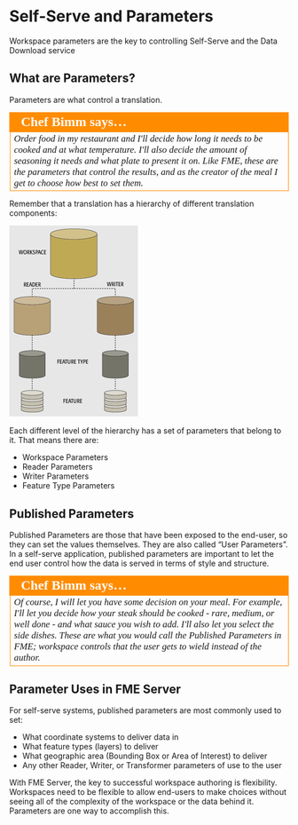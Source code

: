 # Self-Serve and Parameters

Workspace parameters are the key to controlling Self-Serve and the Data Download service

## What are Parameters? ##

Parameters are what control a translation.

<table style="border-spacing: 0px">
<tr>
<td style="vertical-align:middle;background-color:darkorange;border: 2px solid darkorange">
<i class="fa fa-quote-left fa-lg fa-pull-left fa-fw" style="color:white;padding-right: 12px;vertical-align:text-top"></i>
<span style="color:white;font-size:x-large;font-weight: bold;font-family:serif">Chef Bimm says…</span>
</td>
</tr>

<tr>
<td style="border: 1px solid darkorange">
<span style="font-family:serif; font-style:italic; font-size:larger">
Order food in my restaurant and I'll decide how long it needs to be cooked and at what temperature. I'll also decide the amount of seasoning it needs and what plate to present it on. Like FME, these are the parameters that control the results, and as the creator of the meal I get to choose how best to set them. 
</span>
</td>
</tr>
</table>

Remember that a translation has a hierarchy of different translation components:

![](./Images/Img3.04.WorkspaceComponentHierarchy.png)

Each different level of the hierarchy has a set of parameters that belong to it. That means there are:

- Workspace Parameters
- Reader Parameters
- Writer Parameters
- Feature Type Parameters


## Published Parameters ##

Published Parameters are those that have been exposed to the end-user, so they can set the values themselves. They are also called “User Parameters”. In a self-serve application, published parameters are important to let the end user control how the data is served in terms of style and structure.

<table style="border-spacing: 0px">
<tr>
<td style="vertical-align:middle;background-color:darkorange;border: 2px solid darkorange">
<i class="fa fa-quote-left fa-lg fa-pull-left fa-fw" style="color:white;padding-right: 12px;vertical-align:text-top"></i>
<span style="color:white;font-size:x-large;font-weight: bold;font-family:serif">Chef Bimm says…</span>
</td>
</tr>

<tr>
<td style="border: 1px solid darkorange">
<span style="font-family:serif; font-style:italic; font-size:larger">
Of course, I will let you have some decision on your meal. For example, I'll let you decide how your steak should be cooked - rare, medium, or well done - and what sauce you wish to add. I'll also let you select the side dishes. These are what you would call the Published Parameters in FME; workspace controls that the user gets to wield instead of the author. 
</span>
</td>
</tr>
</table>


## Parameter Uses in FME Server ##

For self-serve systems, published parameters are most commonly used to set:

- What coordinate systems to deliver data in
- What feature types (layers) to deliver
- What geographic area (Bounding Box or Area of Interest) to deliver
- Any other Reader, Writer, or Transformer parameters of use to the user

With FME Server, the key to successful workspace authoring is flexibility. Workspaces need to be flexible to allow end-users to make choices without seeing all of the complexity of the workspace or the data behind it. Parameters are one way to accomplish this.